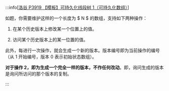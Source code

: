:::info[[洛谷 P3919 【模板】可持久化线段树 1（可持久化数组）](https://www.luogu.com.cn/problem/P3919)]

如题，你需要维护这样的一个长度为 $ N $ 的数组，支持如下两种操作：

1. 在某个历史版本上修改某一个位置上的值。

2. 访问某个历史版本上的某一位置的值。

此外，每进行一次操作，就会生成一个新的版本。版本编号即为当前操作的编号（从 $1$ 开始编号，版本 $0$ 表示初始状态数组）。

**对于操作 $2$，即为生成一个完全一样的版本，不作任何改动**。即，询问生成的版本是询问所访问的那个版本的复制。

:::
